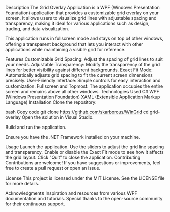 Description
The Grid Overlay Application is a WPF (Windows Presentation Foundation) application that provides a customizable grid overlay on your screen. It allows users to visualize grid lines with adjustable spacing and transparency, making it ideal for various applications such as design, trading, and data visualization.

This application runs in fullscreen mode and stays on top of other windows, offering a transparent background that lets you interact with other applications while maintaining a visible grid for reference.

Features
Customizable Grid Spacing: Adjust the spacing of grid lines to suit your needs.
Adjustable Transparency: Modify the transparency of the grid lines for better visibility against different backgrounds.
Exact Fit Mode: Automatically adjusts grid spacing to fit the current screen dimensions precisely.
User-Friendly Interface: Simple controls for easy interaction and customization.
Fullscreen and Topmost: The application occupies the entire screen and remains above all other windows.
Technologies Used
C#
WPF (Windows Presentation Foundation)
XAML (Extensible Application Markup Language)
Installation
Clone the repository:

bash
Copy code
git clone https://github.com/skarborous/WinGrid
cd grid-overlay
Open the solution in Visual Studio.

Build and run the application.

Ensure you have the .NET Framework installed on your machine.

Usage
Launch the application.
Use the sliders to adjust the grid line spacing and transparency.
Enable or disable the Exact Fit mode to see how it affects the grid layout.
Click "Quit" to close the application.
Contributing
Contributions are welcome! If you have suggestions or improvements, feel free to create a pull request or open an issue.

License
This project is licensed under the MIT License. See the LICENSE file for more details.

Acknowledgments
Inspiration and resources from various WPF documentation and tutorials.
Special thanks to the open-source community for their continuous support.
